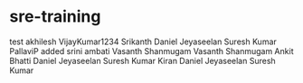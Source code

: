 # sre-training

test akhilesh
VijayKumar1234
Srikanth
Daniel Jeyaseelan
Suresh Kumar
PallaviP added
srini ambati
Vasanth Shanmugam
Vasanth Shanmugam
Ankit Bhatti
Daniel Jeyaseelan
Suresh Kumar
Kiran
Daniel Jeyaseelan
Suresh Kumar